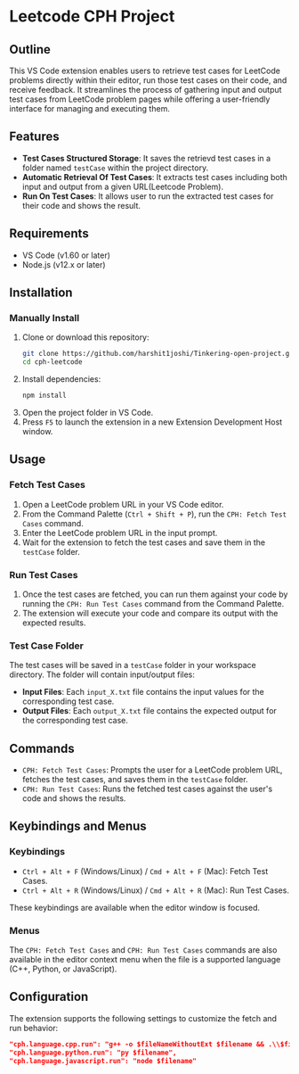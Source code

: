 # Leetcode CPH Project

## Outline

This VS Code extension enables users to retrieve test cases for LeetCode problems directly within their editor, run those test cases on their code, and receive feedback. It streamlines the process of gathering input and output test cases from LeetCode problem pages while offering a user-friendly interface for managing and executing them.

## Features

- **Test Cases Structured Storage**: It saves the retrievd test cases in a folder named `testCase` within the project directory.
- **Automatic Retrieval Of Test Cases**: It extracts test cases including both input and output from a given URL(Leetcode Problem).
- **Run On Test Cases**: It allows user to run the extracted test cases for their code and shows the result.

## Requirements

- VS Code (v1.60 or later)
- Node.js (v12.x or later)

## Installation

### Manually Install

1. Clone or download this repository:
    ```sh
    git clone https://github.com/harshit1joshi/Tinkering-open-project.git
    cd cph-leetcode
    ```
2. Install dependencies:
    ```sh
    npm install
    ```
3. Open the project folder in VS Code.
4. Press `F5` to launch the extension in a new Extension Development Host window.

## Usage

### Fetch Test Cases

1. Open a LeetCode problem URL in your VS Code editor.
2. From the Command Palette (`Ctrl + Shift + P`), run the `CPH: Fetch Test Cases` command.
3. Enter the LeetCode problem URL in the input prompt.
4. Wait for the extension to fetch the test cases and save them in the `testCase` folder.

### Run Test Cases

1. Once the test cases are fetched, you can run them against your code by running the `CPH: Run Test Cases` command from the Command Palette.
2. The extension will execute your code and compare its output with the expected results.

### Test Case Folder

The test cases will be saved in a `testCase` folder in your workspace directory. The folder will contain input/output files:

- **Input Files**: Each `input_X.txt` file contains the input values for the corresponding test case.
- **Output Files**: Each `output_X.txt` file contains the expected output for the corresponding test case.

## Commands

- `CPH: Fetch Test Cases`: Prompts the user for a LeetCode problem URL, fetches the test cases, and saves them in the `testCase` folder.
- `CPH: Run Test Cases`: Runs the fetched test cases against the user's code and shows the results.

## Keybindings and Menus

### Keybindings

- `Ctrl + Alt + F` (Windows/Linux) / `Cmd + Alt + F` (Mac): Fetch Test Cases.
- `Ctrl + Alt + R` (Windows/Linux) / `Cmd + Alt + R` (Mac): Run Test Cases.

These keybindings are available when the editor window is focused.

### Menus

The `CPH: Fetch Test Cases` and `CPH: Run Test Cases` commands are also available in the editor context menu when the file is a supported language (C++, Python, or JavaScript).


## Configuration

The extension supports the following settings to customize the fetch and run behavior:

```json
"cph.language.cpp.run": "g++ -o $fileNameWithoutExt $filename && .\\$fileNameWithoutExt",
"cph.language.python.run": "py $filename",
"cph.language.javascript.run": "node $filename"
```
